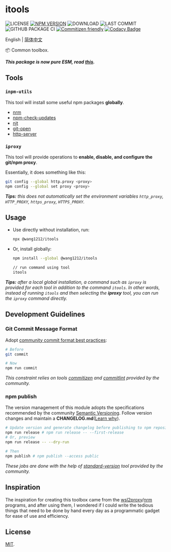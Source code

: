 # itools

<!-- ![MINZIPPED SIZE](https://badgen.net/bundlephobia/minzip/@wang1212/itools) -->

![LICENSE](https://badgen.net/github/license/wang1212/itools)
[![NPM VERSION](https://badgen.net/npm/v/@wang1212/itools)](https://www.npmjs.com/package/@wang1212/itools)
![DOWNLOAD](https://badgen.net/npm/dt/@wang1212/itools)
![LAST COMMIT](https://badgen.net/github/last-commit/wang1212/itools)
![GITHUB PACKAGE CI](https://img.shields.io/github/workflow/status/wang1212/itools/Node.js%20Package?label=ci/package%20publish)
[![Commitizen friendly](https://img.shields.io/badge/commitizen-friendly-brightgreen.svg)](http://commitizen.github.io/cz-cli/)
[![Codacy Badge](https://app.codacy.com/project/badge/Grade/01b1a8e4cbad48e4a9c401060122dec7)](https://www.codacy.com/gh/wang1212/itools/dashboard?utm_source=github.com&utm_medium=referral&utm_content=wang1212/itools&utm_campaign=Badge_Grade)

English | [简体中文](./README.zh-CN.md)

:package: Common toolbox.

_**This package is now pure ESM, read [this](https://gist.github.com/sindresorhus/a39789f98801d908bbc7ff3ecc99d99c).**_

## Tools

### `inpm-utils`

This tool will install some useful npm packages **globally**.

- [nrm](https://www.npmjs.com/package/nrm)
- [npm-check-updates](https://www.npmjs.com/package/npm-check-updates)
- [njt](https://njt.vercel.app/)
- [git-open](https://www.npmjs.com/package/git-open)
- [http-server](https://www.npmjs.com/package/http-server)

### `iproxy`

This tool will provide operations to **enable, disable, and configure the git/npm proxy**.

Essentially, it does something like this:

```bash
git config --global http.proxy <proxy>
npm config --global set proxy <proxy>
```

_**Tips:** this does not automatically set the environment variables `http_proxy`, `HTTP_PROXY`, `https_proxy`, `HTTPS_PROXY`._

## Usage

- Use directly without installation, run:

  ```bash
  npx @wang1212/itools
  ```

- Or, install globally:

  ```bash
  npm install --global @wang1212/itools

  // run command using tool
  itools
  ```

_**Tips:** after a local global installation, a command such as `iproxy` is provided for each tool in addition to the command `itools`. In other words, instead of running `itools` and then selecting the **iproxy** tool, you can run the `iproxy` command directly._

## Development Guidelines

### Git Commit Message Format

Adopt [community commit format best practices](https://www.conventionalcommits.org/):

```bash
# Before
git commit

# Now
npm run commit
```

_This constraint relies on tools [commitizen](http://commitizen.github.io/cz-cli/) and [commitlint](https://commitlint.js.org/) provided by the community._

### npm publish

The version management of this module adopts the specifications recommended by the community [Semantic Versioning](https://semver.org/). Follow version changes and maintain a **CHANGELOG.md**([Learn why](https://keepachangelog.com/)).

```bash
# Update version and generate changelog before publishing to npm repository
npm run release # npm run release -- --first-release
# Or, preview
npm run release -- --dry-run

# Then
npm publish # npm publish --access public
```

_These jobs are done with the help of [standard-version](https://github.com/conventional-changelog/standard-version) tool provided by the community._

## Inspiration

The inspiration for creating this toolbox came from the [wsl2proxy](https://github.com/wizcas/wsl2proxy)/[nrm](https://github.com/Pana/nrm) programs, and after using them, I wondered if I could write the tedious things that need to be done by hand every day as a programmatic gadget for ease of use and efficiency.

## License

[MIT](./LICENSE).
